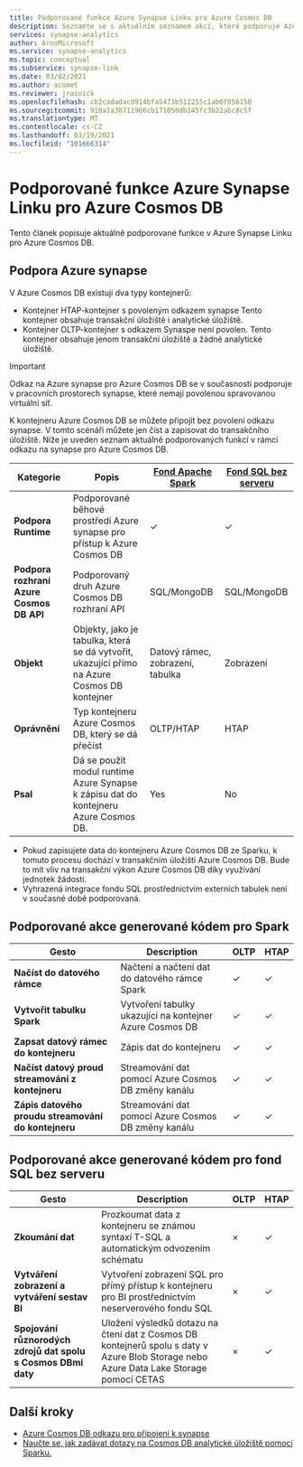```yaml
---
title: Podporované funkce Azure Synapse Linku pro Azure Cosmos DB
description: Seznamte se s aktuálním seznamem akcí, které podporuje Azure synapse Link pro Azure Cosmos DB
services: synapse-analytics
author: ArnoMicrosoft
ms.service: synapse-analytics
ms.topic: conceptual
ms.subservice: synapse-link
ms.date: 03/02/2021
ms.author: acomet
ms.reviewer: jrasnick
ms.openlocfilehash: cb2cadadacd914bfa5473b512255c1ab0f856150
ms.sourcegitcommit: 910a1a38711966cb171050db245fc3b22abc8c5f
ms.translationtype: MT
ms.contentlocale: cs-CZ
ms.lasthandoff: 03/19/2021
ms.locfileid: "101666314"
---
```

# <a name="azure-synapse-link-for-azure-cosmos-db-supported-features"></a>Podporované funkce Azure Synapse Linku pro Azure Cosmos DB

Tento článek popisuje aktuálně podporované funkce v Azure Synapse Linku pro Azure Cosmos DB.

## <a name="azure-synapse-support"></a>Podpora Azure synapse

V Azure Cosmos DB existují dva typy kontejnerů:
* Kontejner HTAP-kontejner s povoleným odkazem synapse Tento kontejner obsahuje transakční úložiště i analytické úložiště. 
* Kontejner OLTP-kontejner s odkazem Synaspe není povolen. Tento kontejner obsahuje jenom transakční úložiště a žádné analytické úložiště.

> [!IMPORTANT]
> Odkaz na Azure synapse pro Azure Cosmos DB se v současnosti podporuje v pracovních prostorech synapse, které nemají povolenou spravovanou virtuální síť. 

K kontejneru Azure Cosmos DB se můžete připojit bez povolení odkazu synapse. V tomto scénáři můžete jen číst a zapisovat do transakčního úložiště. Níže je uveden seznam aktuálně podporovaných funkcí v rámci odkazu na synapse pro Azure Cosmos DB. 

| Kategorie              | Popis |[Fond Apache Spark](../sql/on-demand-workspace-overview.md) | [Fond SQL bez serveru](../sql/on-demand-workspace-overview.md) |
| -------------------- | ----------------------------------------------------------- |----------------------------------------------------------- | ----------------------------------------------------------- |
| **Podpora Runtime** |Podporované běhové prostředí Azure synapse pro přístup k Azure Cosmos DB| ✓ | ✓ |
| **Podpora rozhraní Azure Cosmos DB API** | Podporovaný druh Azure Cosmos DB rozhraní API | SQL/MongoDB | SQL/MongoDB |
| **Objekt**  |Objekty, jako je tabulka, která se dá vytvořit, ukazující přímo na Azure Cosmos DB kontejner| Datový rámec, zobrazení, tabulka | Zobrazení |
| **Oprávnění**    | Typ kontejneru Azure Cosmos DB, který se dá přečíst | OLTP/HTAP | HTAP  |
| **Psal**   | Dá se použít modul runtime Azure Synapse k zápisu dat do kontejneru Azure Cosmos DB. | Yes | No |

* Pokud zapisujete data do kontejneru Azure Cosmos DB ze Sparku, k tomuto procesu dochází v transakčním úložišti Azure Cosmos DB. Bude to mít vliv na transakční výkon Azure Cosmos DB díky využívání jednotek žádosti.
* Vyhrazená integrace fondu SQL prostřednictvím externích tabulek není v současné době podporovaná.
 
## <a name="supported-code-generated-actions-for-spark"></a>Podporované akce generované kódem pro Spark

| Gesto              | Description |OLTP |HTAP  |
| -------------------- | ----------------------------------------------------------- |----------------------------------------------------------- |----------------------------------------------------------- |
| **Načíst do datového rámce** |Načtení a načtení dat do datového rámce Spark |✓| ✓ |
| **Vytvořit tabulku Spark** |Vytvoření tabulky ukazující na kontejner Azure Cosmos DB|✓| ✓ |
| **Zapsat datový rámec do kontejneru** |Zápis dat do kontejneru|✓| ✓ |
| **Načíst datový proud streamování z kontejneru** |Streamování dat pomocí Azure Cosmos DB změny kanálu|✓| ✓ |
| **Zápis datového proudu streamování do kontejneru** |Streamování dat pomocí Azure Cosmos DB změny kanálu|✓| ✓ |

## <a name="supported-code-generated-actions-for-serverless-sql-pool"></a>Podporované akce generované kódem pro fond SQL bez serveru

| Gesto              | Description |OLTP |HTAP |
| -------------------- | ----------------------------------------------------------- |----------------------------------------------------------- |----------------------------------------------------------- |
| **Zkoumání dat** |Prozkoumat data z kontejneru se známou syntaxí T-SQL a automatickým odvozením schématu|×| ✓ |
| **Vytváření zobrazení a vytváření sestav BI** |Vytvoření zobrazení SQL pro přímý přístup k kontejneru pro BI prostřednictvím neserverového fondu SQL |×| ✓ |
| **Spojování různorodých zdrojů dat spolu s Cosmos DBmi daty** | Uložení výsledků dotazu na čtení dat z Cosmos DB kontejnerů spolu s daty v Azure Blob Storage nebo Azure Data Lake Storage pomocí CETAS |×| ✓ |

## <a name="next-steps"></a>Další kroky

* [Azure Cosmos DB odkazu pro připojení k synapse](../quickstart-connect-synapse-link-cosmos-db.md)
* [Naučte se, jak zadávat dotazy na Cosmos DB analytické úložiště pomocí Sparku.](how-to-query-analytical-store-spark.md)